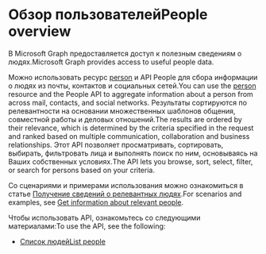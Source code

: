 # <a name="people-overview"></a><span data-ttu-id="bb32e-101">Обзор пользователей</span><span class="sxs-lookup"><span data-stu-id="bb32e-101">People overview</span></span>

<span data-ttu-id="bb32e-102">В Microsoft Graph предоставляется доступ к полезным сведениям о людях.</span><span class="sxs-lookup"><span data-stu-id="bb32e-102">Microsoft Graph provides access to useful people data.</span></span>

<span data-ttu-id="bb32e-103">Можно использовать ресурс [person](../resources/person.md) и API People для сбора информации о людях из почты, контактов и социальных сетей.</span><span class="sxs-lookup"><span data-stu-id="bb32e-103">You can use the [person](../resources/person.md) resource and the People API to aggregate information about a person from across mail, contacts, and social networks.</span></span> <span data-ttu-id="bb32e-104">Результаты сортируются по релевантности на основании множественных шаблонов общения, совместной работы и деловых отношений.</span><span class="sxs-lookup"><span data-stu-id="bb32e-104">The results are ordered by their relevance, which is determined by the criteria specified in the request and ranked based on multiple communication, collaboration and business relationships.</span></span> <span data-ttu-id="bb32e-105">Этот API позволяет просматривать, сортировать, выбирать, фильтровать лица и выполнять поиск по ним, основываясь на Ваших собственных условиях.</span><span class="sxs-lookup"><span data-stu-id="bb32e-105">The API lets you browse, sort, select, filter, or search for persons based on your criteria.</span></span>

<span data-ttu-id="bb32e-106">Со сценариями и примерами использования можно ознакомиться в статье [Получение сведений о релевантных людях](../../../concepts/people_example.md).</span><span class="sxs-lookup"><span data-stu-id="bb32e-106">For scenarios and examples, see [Get information about relevant people](../../../concepts/people_example.md).</span></span>

<span data-ttu-id="bb32e-107">Чтобы использовать API, ознакомьтесь со следующими материалами:</span><span class="sxs-lookup"><span data-stu-id="bb32e-107">To use the API, see the following:</span></span>

- [<span data-ttu-id="bb32e-108">Список людей</span><span class="sxs-lookup"><span data-stu-id="bb32e-108">List people</span></span>](../api/user_list_people.md)
